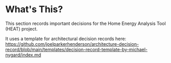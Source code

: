 # What's This?

This section records important decisions for the Home Energy Analysis Tool (HEAT) project.

It uses a template for architectural decision records here: https://github.com/joelparkerhenderson/architecture-decision-record/blob/main/templates/decision-record-template-by-michael-nygard/index.md